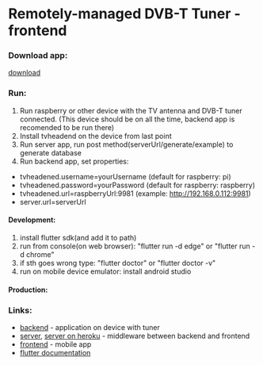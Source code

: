 # Remotely-managed DVB-T Tuner - frontend
### Download app:
[download](https://simon1pl.github.io/Inzynierka)
### Run:
1. Run raspberry or other device with the TV antenna and DVB-T tuner connected. (This device should be on all the time, backend app is recomended to be run there)
2. Install tvheadend on the device from last point
3. Run server app, run post method(serverUrl/generate/example) to generate database
4. Run backend app, set properties:
  - tvheadened.username=yourUsername (default for raspberry: pi)
  - tvheadened.password=yourPassword (default for raspberry: raspberry)
  - tvheadened.url=raspberryUrl:9981 (example: http://192.168.0.112:9981)
  - server.url=serverUrl
#### Development:
1. install flutter sdk(and add it to path)
2. run from console(on web browser): "flutter run -d edge" or "flutter run -d chrome"
3. if sth goes wrong type: "flutter doctor" or "flutter doctor -v"
4. run on mobile device emulator: install android studio
#### Production:

### Links:
- [backend](https://github.com/pawel00100/Tuner) - application on device with tuner
- [server](https://github.com/what-ewer/Remotely-Managed-DVB-T-Tuner-backend), [server on heroku](https://github.com/Simon1PL/inzynierka_server) - middleware between backend and frontend
- [frontend](https://github.com/Simon1PL/Inzynierka) - mobile app
- [flutter documentation](https://flutter.dev/docs)
